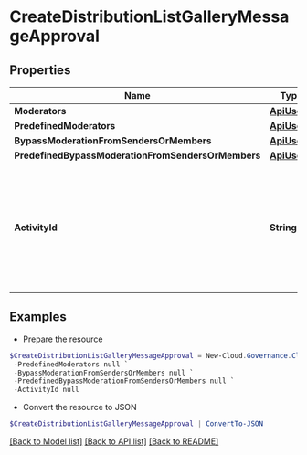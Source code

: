 # CreateDistributionListGalleryMessageApproval
## Properties

Name | Type | Description | Notes
------------ | ------------- | ------------- | -------------
**Moderators** | [**ApiUser[]**](ApiUser.md) |  | [optional] 
**PredefinedModerators** | [**ApiUser[]**](ApiUser.md) |  | [optional] 
**BypassModerationFromSendersOrMembers** | [**ApiUser[]**](ApiUser.md) |  | [optional] 
**PredefinedBypassModerationFromSendersOrMembers** | [**ApiUser[]**](ApiUser.md) |  | [optional] 
**ActivityId** | **String** | An unique identifier for the activity which can be used to find configuration in the dynamic service if it is assign by IT | [optional] 

## Examples

- Prepare the resource
```powershell
$CreateDistributionListGalleryMessageApproval = New-Cloud.Governance.ClientCreateDistributionListGalleryMessageApproval  -Moderators null `
 -PredefinedModerators null `
 -BypassModerationFromSendersOrMembers null `
 -PredefinedBypassModerationFromSendersOrMembers null `
 -ActivityId null
```

- Convert the resource to JSON
```powershell
$CreateDistributionListGalleryMessageApproval | ConvertTo-JSON
```

[[Back to Model list]](../README.md#documentation-for-models) [[Back to API list]](../README.md#documentation-for-api-endpoints) [[Back to README]](../README.md)

